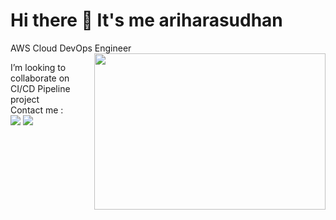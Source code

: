 # Hi there 👋 It's me ariharasudhan

AWS Cloud DevOps Engineer
<img align="right" width="370" height="250" src="https://www.groupnp.com/wp-content/uploads/sites/72/2022/07/DevOps-figure-of-8.gif">

 I’m looking to collaborate on CI/CD Pipeline project
 <br />  Contact me : <br />
  [<img src="https://img.shields.io/badge/LinkedIn-0077B5?style=for-the-badge&logo=linkedin&logoColor=white" />](https://www.linkedin.com/in/theariharasudhan) [<img src="https://img.shields.io/badge/Gmail-D14836?style=for-the-badge&logo=gmail&logoColor=white" />](https://mail.google.com/mail/ariharasudhanr1@gmail.com)
